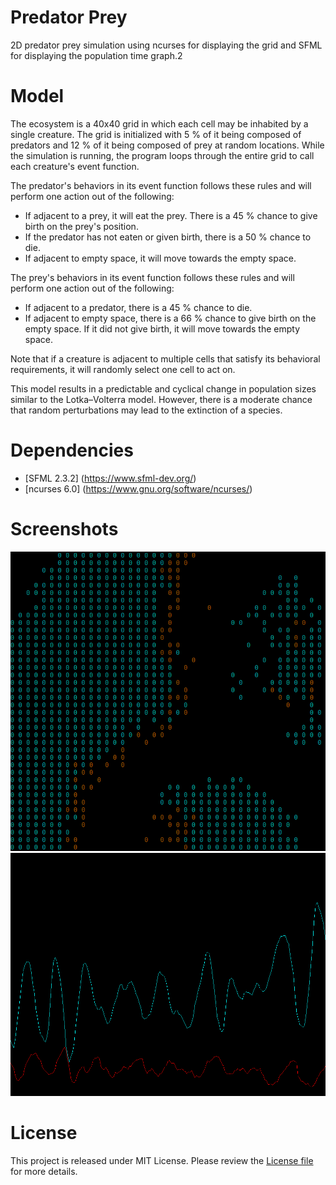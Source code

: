 # Predator Prey
2D predator prey simulation using ncurses for displaying the grid and SFML for displaying the population time graph.2

# Model
The ecosystem is a 40x40 grid in which each cell may be inhabited by a single creature. The grid is initialized with 5 % of it being composed of predators and 12 % of it being composed of prey at random locations. While the simulation is running, the program loops through the entire grid to call each creature's event function.

The predator's behaviors in its event function follows these rules and will perform one action out of the following:
- If adjacent to a prey, it will eat the prey. There is a 45 % chance to give birth on the prey's position.
- If the predator has not eaten or given birth, there is a 50 % chance to die.
- If adjacent to empty space, it will move towards the empty space.

The prey's behaviors in its event function follows these rules and will perform one action out of the following:
- If adjacent to a predator, there is a 45 % chance to die.
- If adjacent to empty space, there is a 66 % chance to give birth on the empty space. If it did not give birth, it will move  towards the empty space.

Note that if a creature is adjacent to multiple cells that satisfy its behavioral requirements, it will randomly select one cell to act on.

This model results in a predictable and cyclical change in population sizes similar to the Lotka–Volterra model. However, there is a moderate chance that random perturbations may lead to the extinction of a species.


# Dependencies
- [SFML 2.3.2] (https://www.sfml-dev.org/)
- [ncurses 6.0] (https://www.gnu.org/software/ncurses/)

# Screenshots
![grid](screenshots/grid.png)
![graph](screenshots/graph.png)

# License
This project is released under MIT License. Please review the [License file](LICENSE) for more details.
